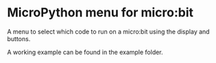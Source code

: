 # MicroPython menu for micro:bit

A menu to select which code to run on a micro:bit using the display and buttons.

A working example can be found in the example folder.
